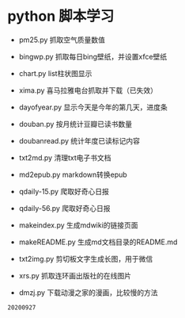 # python 脚本学习

- pm25.py 抓取空气质量数值
- bingwp.py 抓取每日bing壁纸，并设置xfce壁纸
- chart.py list柱状图显示
- xima.py 喜马拉雅电台抓取并下载（已失效）

- dayofyear.py 显示今天是今年的第几天，进度条
- douban.py 按月统计豆瓣已读书数量
- doubanread.py 统计年度已读标记内容

- txt2md.py 清理txt电子书文档
- md2epub.py markdown转换epub

- qdaily-15.py 爬取好奇心日报
- qdaily-56.py 爬取好奇心日报

- makeindex.py 生成mdwiki的链接页面
- makeREADME.py 生成md文档目录的README.md

- txt2img.py 剪切板文字生成长图，用于微信

- xrs.py 抓取连环画出版社的在线图片
- dmzj.py 下载动漫之家的漫画，比较慢的方法

`20200927`
